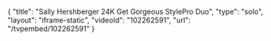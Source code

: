 {
    "title": "Sally Hershberger 24K Get Gorgeous StylePro Duo",
    "type": "solo",
    "layout": "iframe-static",
    "videoId": "102262591",
    "url": "\/tvpembed\/102262591"
}